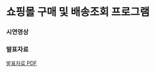 # 쇼핑몰 구매 및 배송조회 프로그램

### 시연영상

### 발표자료
[발표자료 PDF](https://github.com/kang-minjune/JAVA-Miniproject/blob/main/JAVA%20Mini%20Project%20%E1%84%87%E1%85%A1%E1%86%AF%E1%84%91%E1%85%AD%E1%84%8C%E1%85%A1%E1%84%85%E1%85%AD.pdf)
